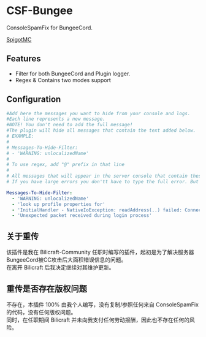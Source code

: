 # CSF-Bungee
ConsoleSpamFix for BungeeCord.

[SpigotMC](https://www.spigotmc.org/resources/95657)

## Features
- Filter for both BungeeCord and Plugin logger.
- Regex & Contains two modes support

## Configuration

```yaml
#Add here the messages you want to hide from your console and logs.
#Each line represents a new message.
#NOTE! You don't need to add the full message!
#The plugin will hide all messages that contain the text added below.
# EXAMPLE:
#
# Messages-To-Hide-Filter:
# - 'WARNING: unlocalizedName'
#
# To use regex, add "@" prefix in that line
#
# All messages that will appear in the server console that contain these words 'WARNING: unlocalizedName' will be hidden and they will not appear on logs or console.
# If you have large errors you don'tt have to type the full error. But the more words you add the more accurate will be and will not hide other messages that may contain the words added in the filter.

Messages-To-Hide-Filter:
  - 'WARNING: unlocalizedName'
  - 'look up profile properties for'
  - 'InitialHandler - NativeIoException: readAddress(..) failed: Connection reset by peer'
  - 'Unexpected packet received during login process'
```

## 关于重传

该插件是我在 Bilicraft-Community 任职时编写的插件，起初是为了解决服务器BungeeCord被CC攻击后大面积错误信息的问题。  
在离开 Bilicraft 后我决定继续对其维护更新。

## 重传是否存在版权问题

不存在，本插件 100% 由我个人编写，没有复制/参照任何来自 ConsoleSpamFix 的代码，没有任何版权问题。  
同时，在任职期间 Bilicraft 并未向我支付任何劳动报酬，因此也不存在任何的风险。
